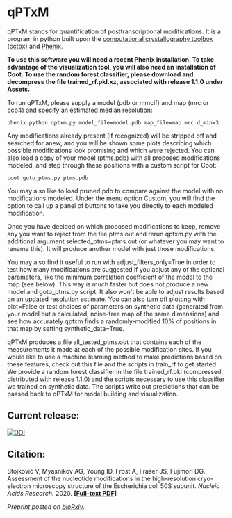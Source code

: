 # qPTxM
qPTxM stands for quantification of posttranscriptional modifications. It is a program in python built upon the [computational crystallography toolbox (cctbx)](https://github.com/cctbx/cctbx_project) and [Phenix](https://www.phenix-online.org/).

**To use this software you will need a recent Phenix installation. To take advantage of the visualization tool, you will also need an installation of Coot. To use the random forest classifier, please download and decompress the file trained_rf.pkl.xz, associated with release 1.1.0 under Assets.**

To run qPTxM, please supply a model (pdb or mmcif) and map (mrc or ccp4) and specify an estimated median resolution:

```phenix.python qptxm.py model_file=model.pdb map_file=map.mrc d_min=3```

Any modifications already present (if recognized) will be stripped off and searched for anew, and you will be shown some plots describing which possible modifications look promising and which were rejected. You can also load a copy of your model (ptms.pdb) with all proposed modifications modeled, and step through these positions with a custom script for Coot:

```coot goto_ptms.py ptms.pdb```

You may also like to load pruned.pdb to compare against the model with no modifications modeled. Under the menu option Custom, you will find the option to call up a panel of buttons to take you directly to each modeled modification.

Once you have decided on which proposed modifications to keep, remove any you want to reject from the file ptms.out and rerun qptxm.py with the additional argument selected_ptms=ptms.out (or whatever you may want to rename this). It will produce another model with just those modifications.

You may also find it useful to run with adjust_filters_only=True in order to test how many modifications are suggested if you adjust any of the optional parameters, like the minimum correlation coefficient of the model to the map (see below). This way is much faster but does not produce a new model and goto_ptms.py script. It also won't be able to adjust results based on an updated resolution estimate. You can also turn off plotting with plot=False or test choices of parameters on synthetic data (generated from your model but a calculated, noise-free map of the same dimensions) and see how accurately qptxm finds a randomly-modified 10% of positions in that map by setting synthetic_data=True.

qPTxM produces a file all_tested_ptms.out that contains each of the measurements it made at each of the possible modification sites. If you would like to use a machine learning method to make predictions based on these features, check out this file and the scripts in train_rf to get started. We provide a random forest classifier in the file trained_rf.pkl (compressed, distributed with release 1.1.0) and the scripts necessary to use this classifier we trained on synthetic data. The scripts write out predictions that can be passed back to qPTxM for model building and visualization.

## Current release:
[![DOI](https://zenodo.org/badge/195718850.svg)](https://zenodo.org/badge/latestdoi/195718850)


## Citation:
Stojković V, Myasnikov AG, Young ID, Frost A, Fraser JS, Fujimori DG. Assessment of the nucleotide modifications in the high-resolution cryo-electron microscopy structure of the Escherichia coli 50S subunit. *Nucleic Acids Research.* 2020.
**[[Full-text PDF]](https://fraserlab.com/static/pdf/qptxm_2020.pdf)**

*Preprint posted on [bioRxiv](https://www.biorxiv.org/content/10.1101/695429v1).*
